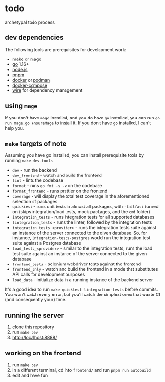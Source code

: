 # todo

archetypal todo process

## dev dependencies

The following tools are prerequisites for development work:

- [make](https://www.gnu.org/software/make/) or [mage](https://www.magefile.org)
- [go](https://golang.org/) 1.16+
- [node.js](https://nodejs.org/)
- [pnpm](https://pnpm.js.org/)
- [docker](https://docs.docker.com/get-docker/) or [podman](https://podman.io/)
- [docker-compose](https://docs.docker.com/compose/install/)
- [wire](https://github.com/google/wire) for dependency management

## using `mage`

If you don't have `mage` installed, and you do have `go` installed, you can run `go run mage.go ensureMage` to install it. If you don't have `go` installed, I can't help you.

## `make`  targets of note

Assuming you have go installed, you can install prerequisite tools by running `make dev-tools`

- `dev` - run the backend
- `dev_frontend` - watch and build the frontend
- `lint` - lints the codebase
- `format` - runs `go fmt -s -w` on the codebase
- `format_frontend` - runs prettier on the frontend  
- `coverage` - will display the total test coverage in the aforementioned selection of packages
- `quicktest` - runs unit tests in almost all packages, with `-failfast` turned on (skips integration/load tests, mock packages, and the `cmd` folder)
- `integration_tests` - runs integration tests for all supported databases
- `lintegration_tests` - runs the linter, followed by the integration tests
- `integration_tests_<provider>` - runs the integration tests suite against an instance of the server connected to the given database. So, for instance, `integration-tests-postgres` would run the integration test suite against a Postgres database
- `load_tests_<provider>` - similar to the integration tests, runs the load test suite against an instance of the server connected to the given database
- `frontend_tests` - selenium webdriver tests against the frontend
- `frontend_only` - watch and build the frontend in a mode that substitutes API calls for development purposes
- `load_data` - initialize data in a running instance of the backend server 

It's a good idea to run `make quicktest lintegration-tests` before commits. You won't catch every error, but you'll catch the simplest ones that waste CI (and consequently your) time.

## running the server

1. clone this repository
2. run `make dev`
3. [http://localhost:8888/](http://localhost:8888/)

## working on the frontend

1. run `make dev`
2. in a different terminal, cd into `frontend/` and run `pnpm run autobuild`
3. edit and have fun
